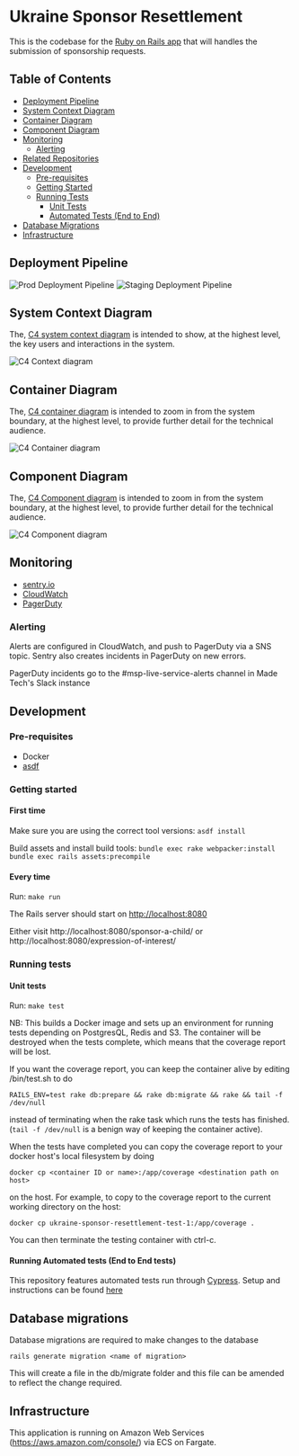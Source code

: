 # Ukraine Sponsor Resettlement

This is the codebase for the [Ruby on Rails app](https://apply-to-offer-homes-for-ukraine.service.gov.uk/) that will handles the submission of sponsorship requests.

## Table of Contents

- [Deployment Pipeline](#deployment-pipeline)
- [System Context Diagram](#system-context-diagram)
- [Container Diagram](#container-diagram)
- [Component Diagram](#component-diagram)
- [Monitoring](#monitoring)
  - [Alerting](#alerting)
- [Related Repositories](#related-repositories)
- [Development](#development)
  - [Pre-requisites](#pre-requisites)
  - [Getting Started](#getting-started)
  - [Running Tests](#running-tests)
    - [Unit Tests](#unit-tests)
    - [Automated Tests (End to End)](#running-automated-tests-end-to-end-tests)
- [Database Migrations](#database-migrations)
- [Infrastructure](#infrastructure)

## Deployment Pipeline

![Prod Deployment Pipeline](https://github.com/communitiesuk/ukraine-sponsor-resettlement/actions/workflows/deploy-aws-production.yml/badge.svg?branch=master)
![Staging Deployment Pipeline](https://github.com/communitiesuk/ukraine-sponsor-resettlement/actions/workflows/deploy-aws-staging.yml/badge.svg?branch=master)

## System Context Diagram

The, [C4 system context diagram](https://c4model.com/#SystemContextDiagram) is intended to show, at the highest level, the key users and interactions in the system.

![C4 Context diagram](./docs/img/system-context.svg)

## Container Diagram

The,  [C4 container diagram](https://https://c4model.com/#ContainerDiagram) is intended to zoom in from the system boundary, at the highest level, to provide further detail for the technical audience.

![C4 Container diagram](./docs/img/container.svg)

## Component Diagram

The, [C4 Component diagram](https://c4model.com/#ComponentDiagram) is intended to zoom in from the system boundary, at the highest level, to provide further detail for the technical audience.

![C4 Component diagram](./docs/img/webapp_component.svg)

## Monitoring

- [sentry.io](https://sentry.io/organizations/dluhc-ulss/projects/dluhc-ulss/?project=6260319)
- [CloudWatch](https://eu-west-2.console.aws.amazon.com/cloudwatch/home?region=eu-west-2#home:)
- [PagerDuty](https://madetech.eu.pagerduty.com/service-directory/PHFCTQM)

### Alerting

Alerts are configured in CloudWatch, and push to PagerDuty via a SNS topic. Sentry also creates incidents in PagerDuty on new errors.

PagerDuty incidents go to the #msp-live-service-alerts channel in Made Tech's Slack instance

## Development

### Pre-requisites

- Docker
- [asdf](https://asdf-vm.com/guide/getting-started.html)

### Getting started

#### First time

Make sure you are using the correct tool versions:
`asdf install`

Build assets and install build tools:
`bundle exec rake webpacker:install`
`bundle exec rails assets:precompile`

#### Every time
Run:
`make run`

The Rails server should start on <http://localhost:8080>

Either visit http://localhost:8080/sponsor-a-child/ or http://localhost:8080/expression-of-interest/

### Running tests

#### Unit tests

Run: `make test`

NB: This builds a Docker image and sets up an environment for running tests depending on PostgresQL, Redis and S3. The container will be destroyed when the tests complete, which means that the coverage report will be lost.

If you want the coverage report, you can keep the container alive by editing
/bin/test.sh to do

`RAILS_ENV=test rake db:prepare && rake db:migrate && rake && tail -f /dev/null`

instead of terminating when the rake task which runs the tests has finished. (`tail -f /dev/null` is a benign way of keeping the container active).

When the tests have completed you can copy the coverage report to your
docker host's local filesystem by doing

`docker cp <container ID or name>:/app/coverage <destination path on host>`

on the host.
For example, to copy to the coverage report to the current working directory on the host:

`docker cp ukraine-sponsor-resettlement-test-1:/app/coverage .`

You can then terminate the testing container with ctrl-c.

#### Running Automated tests (End to End tests)

This repository features automated tests run through [Cypress](https://www.cypress.io/).
Setup and instructions can be found [here](automated_tests/README.md)

## Database migrations

Database migrations are required to make changes to the database

`rails generate migration <name of migration>`

This will create a file in the db/migrate folder and this file can be amended to reflect the change required.

## Infrastructure

This application is running on Amazon Web Services (https://aws.amazon.com/console/) via ECS on Fargate.
